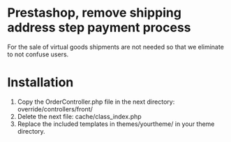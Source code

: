 Prestashop, remove shipping address step payment process
=============================

For the sale of virtual goods shipments are not needed so that we eliminate to not confuse users.

Installation
=============================

1) Copy the OrderController.php file in the next directory: override/controllers/front/ 
2) Delete the next file: cache/class_index.php
3) Replace the included templates in themes/yourtheme/ in your theme directory.


